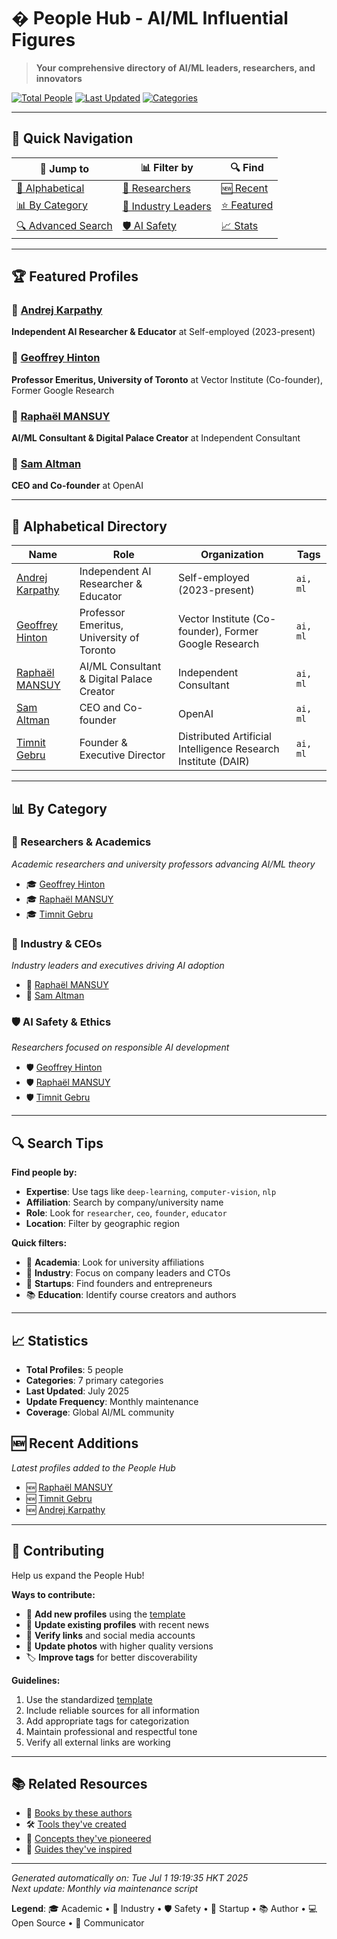 # � People Hub - AI/ML Influential Figures

> **Your comprehensive directory of AI/ML leaders, researchers, and innovators**

[![Total People](https://img.shields.io/badge/Total%20People-5-blue?style=flat-square)](#alphabetical-directory)
[![Last Updated](https://img.shields.io/badge/Last%20Updated-July%202025-green?style=flat-square)](#recent-additions)
[![Categories](https://img.shields.io/badge/Categories-7-orange?style=flat-square)](#by-category)

---

## 🚀 Quick Navigation

| 🎯 **Jump to** | 📊 **Filter by** | 🔍 **Find** |
|---------------|------------------|-------------|
| [📝 Alphabetical](#alphabetical-directory) | [🔬 Researchers](#researchers--academics) | [🆕 Recent](#recent-additions) |
| [📊 By Category](#by-category) | [🏢 Industry Leaders](#industry--ceos) | [⭐ Featured](#featured-profiles) |
| [🔍 Advanced Search](#search-tips) | [🛡️ AI Safety](#ai-safety--ethics) | [📈 Stats](#statistics) |

---

## 🏆 Featured Profiles

### 🌟 [Andrej Karpathy](./andrej-karpathy.md)
**Independent AI Researcher & Educator** at Self-employed (2023-present)

### 🌟 [Geoffrey Hinton](./geoffrey-hinton.md)
**Professor Emeritus, University of Toronto** at Vector Institute (Co-founder), Former Google Research

### 🌟 [Raphaël MANSUY](./raphaël-mansuy.md)
**AI/ML Consultant & Digital Palace Creator** at Independent Consultant

### 🌟 [Sam Altman](./sam-altman.md)
**CEO and Co-founder** at OpenAI

---

## 📝 Alphabetical Directory

| Name | Role | Organization | Tags |
|------|------|--------------|------|
| [Andrej Karpathy](./andrej-karpathy.md) | Independent AI Researcher & Educator | Self-employed (2023-present) | `ai, ml` |
| [Geoffrey Hinton](./geoffrey-hinton.md) | Professor Emeritus, University of Toronto | Vector Institute (Co-founder), Former Google Research | `ai, ml` |
| [Raphaël MANSUY](./raphaël-mansuy.md) | AI/ML Consultant & Digital Palace Creator | Independent Consultant | `ai, ml` |
| [Sam Altman](./sam-altman.md) | CEO and Co-founder | OpenAI | `ai, ml` |
| [Timnit Gebru](./timnit-gebru.md) | Founder & Executive Director | Distributed Artificial Intelligence Research Institute (DAIR) | `ai, ml` |

---

## 📊 By Category

### 🔬 Researchers & Academics
*Academic researchers and university professors advancing AI/ML theory*

- 🎓 [Geoffrey Hinton](./geoffrey-hinton.md)
- 🎓 [Raphaël MANSUY](./raphaël-mansuy.md)
- 🎓 [Timnit Gebru](./timnit-gebru.md)

### 🏢 Industry & CEOs
*Industry leaders and executives driving AI adoption*

- 🏢 [Raphaël MANSUY](./raphaël-mansuy.md)
- 🏢 [Sam Altman](./sam-altman.md)

### 🛡️ AI Safety & Ethics
*Researchers focused on responsible AI development*

- 🛡️ [Geoffrey Hinton](./geoffrey-hinton.md)
- 🛡️ [Raphaël MANSUY](./raphaël-mansuy.md)
- 🛡️ [Timnit Gebru](./timnit-gebru.md)

---

## 🔍 Search Tips

**Find people by:**
- **Expertise**: Use tags like `deep-learning`, `computer-vision`, `nlp`
- **Affiliation**: Search by company/university name
- **Role**: Look for `researcher`, `ceo`, `founder`, `educator`
- **Location**: Filter by geographic region

**Quick filters:**
- 🔬 **Academia**: Look for university affiliations
- 🏢 **Industry**: Focus on company leaders and CTOs
- 🚀 **Startups**: Find founders and entrepreneurs
- 📚 **Education**: Identify course creators and authors

---

## 📈 Statistics

- **Total Profiles**: 5 people
- **Categories**: 7 primary categories
- **Last Updated**: July 2025
- **Update Frequency**: Monthly maintenance
- **Coverage**: Global AI/ML community

## 🆕 Recent Additions

*Latest profiles added to the People Hub*

- 🆕 [Raphaël MANSUY](./raphaël-mansuy.md)
- 🆕 [Timnit Gebru](./timnit-gebru.md)
- 🆕 [Andrej Karpathy](./andrej-karpathy.md)

---

## 🎯 Contributing

Help us expand the People Hub!

**Ways to contribute:**
- 📝 **Add new profiles** using the [template](./_template.md)
- 🔄 **Update existing profiles** with recent news
- 🔗 **Verify links** and social media accounts
- 📸 **Update photos** with higher quality versions
- 🏷️ **Improve tags** for better discoverability

**Guidelines:**
1. Use the standardized [template](./_template.md)
2. Include reliable sources for all information
3. Add appropriate tags for categorization
4. Maintain professional and respectful tone
5. Verify all external links are working

---

## 📚 Related Resources

- 📖 [Books by these authors](../reference/books.md)
- 🛠️ [Tools they've created](../tools/ai-tools-master-directory.md)
- 🧩 [Concepts they've pioneered](../concepts/README.md)
- 🎯 [Guides they've inspired](../guides/README.md)

---

*Generated automatically on: Tue Jul  1 19:19:35 HKT 2025*  
*Next update: Monthly via maintenance script*

**Legend**: 🎓 Academic • 🏢 Industry • 🛡️ Safety • 🚀 Startup • 📚 Author • 💻 Open Source • 🎤 Communicator
